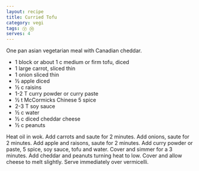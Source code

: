 ```yaml
---
layout: recipe
title: Curried Tofu
category: vegi
tags: Ⓥ ㉚
serves: 4
---
```

One pan asian vegetarian meal with Canadian cheddar.

- 1 block or about 1 c medium or firm tofu, diced
- 1 large carrot, sliced thin
- 1 onion sliced thin
- ½ apple diced
- ½ c raisins
- 1-2 T curry powder or curry paste
- ½ t McCormicks Chinese 5 spice
- 2-3 T soy sauce
- ½ c water
- ½ c diced cheddar cheese
- ½ c peanuts

Heat oil in wok. Add carrots and saute for 2 minutes. Add onions, saute for 2 minutes. Add apple and raisons, saute for 2 minutes. Add curry powder or paste, 5 spice, soy sauce, tofu and water. Cover and simmer for a 3 minutes. Add cheddar and peanuts turning heat to low. Cover and allow cheese to melt slightly. Serve immediately over vermicelli.
